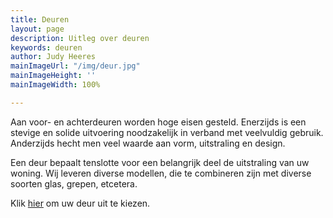 ```yaml
---
title: Deuren
layout: page
description: Uitleg over deuren
keywords: deuren
author: Judy Heeres
mainImageUrl: "/img/deur.jpg"
mainImageHeight: ''
mainImageWidth: 100%

---
```

Aan voor- en achterdeuren worden hoge eisen gesteld. Enerzijds is een stevige en solide uitvoering noodzakelijk in verband met veelvuldig gebruik. Anderzijds hecht men veel waarde aan vorm, uitstraling en design. 

Een deur bepaalt tenslotte voor een belangrijk deel de uitstraling van uw woning. Wij leveren diverse modellen, die te combineren zijn met diverse soorten glas, grepen, etcetera.

Klik <a target="_blank" href="https://app.traumtuer-konfigurator.de/?color=b9e2f8&conf=daf957de&lang=en&logo=03fdee1b-9e12-4202-a8ff-2a52f3b2e03e&request=true&to=info%40aypenkozijnen.nl">hier</a> om uw deur uit te kiezen.